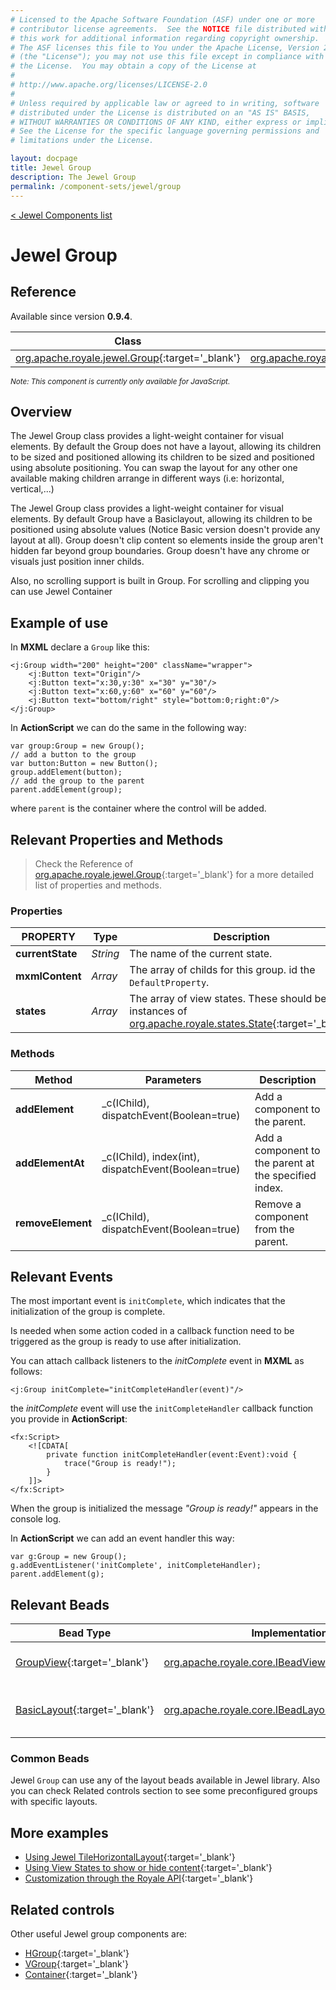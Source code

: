```yaml
---
# Licensed to the Apache Software Foundation (ASF) under one or more
# contributor license agreements.  See the NOTICE file distributed with
# this work for additional information regarding copyright ownership.
# The ASF licenses this file to You under the Apache License, Version 2.0
# (the "License"); you may not use this file except in compliance with
# the License.  You may obtain a copy of the License at
# 
# http://www.apache.org/licenses/LICENSE-2.0
# 
# Unless required by applicable law or agreed to in writing, software
# distributed under the License is distributed on an "AS IS" BASIS,
# WITHOUT WARRANTIES OR CONDITIONS OF ANY KIND, either express or implied.
# See the License for the specific language governing permissions and
# limitations under the License.

layout: docpage
title: Jewel Group
description: The Jewel Group
permalink: /component-sets/jewel/group
---
```

[< Jewel Components list](component-sets/jewel)

# Jewel Group


## Reference

Available since version __0.9.4__.

| Class                 	    | Extends                           |
|------------------------------	|----------------------------------	|
| [org.apache.royale.jewel.Group](https://royale.apache.org/asdoc/index.html#!org.apache.royale.jewel/Group){:target='_blank'} | [org.apache.royale.jewel.supportClasses.group.GroupBase](https://royale.apache.org/asdoc/index.html#!org.apache.royale.jewel.supportClasses.group/GroupBase){:target='_blank'} |

<sup>_Note: This component is currently only available for JavaScript._</sup>

## Overview

The Jewel Group class provides a light-weight container for visual elements. By default the Group does not have a layout, allowing its children to be sized and positioned allowing its children to be sized and positioned using absolute positioning. You can swap the layout for any other one available making children arrange in different ways (i.e: horizontal, vertical,...)

The Jewel Group class provides a light-weight container for visual elements. By default Group have a Basiclayout, allowing its children to be positioned using absolute values (Notice Basic version doesn't provide any layout at all). Group doesn't clip content so elements inside the group aren't hidden far beyond group boundaries. Group doesn't have any chrome or visuals just position inner childs. 

Also, no scrolling support is built in Group. For scrolling and clipping you can use Jewel Container

## Example of use

In __MXML__ declare a `Group` like this:

```mxml
<j:Group width="200" height="200" className="wrapper">
    <j:Button text="Origin"/>
    <j:Button text="x:30,y:30" x="30" y="30"/>
    <j:Button text="x:60,y:60" x="60" y="60"/>
    <j:Button text="bottom/right" style="bottom:0;right:0"/>
</j:Group>
```

In __ActionScript__ we can do the same in the following way: 

```as3
var group:Group = new Group();
// add a button to the group
var button:Button = new Button();
group.addElement(button);
// add the group to the parent
parent.addElement(group);
```

where `parent` is the container where the control will be added.

## Relevant Properties and Methods

> Check the Reference of [org.apache.royale.jewel.Group](https://royale.apache.org/asdoc/index.html#!org.apache.royale.jewel/Group){:target='_blank'} for a more detailed list of properties and methods.

### Properties

| PROPERTY 	    | Type   	| Description                                                                   |
|--------------	|----------	| -----------------------------------------------------------------------------	|
| __currentState__    | _String_ 	| The name of the current state. |
| __mxmlContent__    | _Array_ 	| The array of childs for this group. id the `DefaultProperty`. |
| __states__    | _Array_ 	| The array of view states. These should be instances of [org.apache.royale.states.State](https://royale.apache.org/asdoc/index.html#!org.apache.royale.states/State){:target='_blank'}|

### Methods

| Method    	| Parameters                                                    	| Description                                                                                                                      	|
|-----------	|---------------------------------------------------------------	|----------------------------------------------------------------------------------------------------------------------------------	|
| __addElement__   	| _c(IChild), dispatchEvent(Boolean=true) 	| Add a component to the parent.	|
| __addElementAt__   	| _c(IChild), index(int), dispatchEvent(Boolean=true) 	| Add a component to the parent at the specified index.	|
| __removeElement__   	| _c(IChild), dispatchEvent(Boolean=true) 	| Remove a component from the parent.	|

## Relevant Events

The most important event is `initComplete`, which indicates that the initialization of the group is complete.

Is needed when some action coded in a callback function need to be triggered as the group is ready to use after initialization.

You can attach callback listeners to the _initComplete_ event in __MXML__ as follows:

```mxml
<j:Group initComplete="initCompleteHandler(event)"/>
```

the _initComplete_ event will use the `initCompleteHandler` callback function you provide in __ActionScript__:

```mxml
<fx:Script>
    <![CDATA[      
        private function initCompleteHandler(event:Event):void {
            trace("Group is ready!");
        }
    ]]>
</fx:Script>
```

When the group is initialized the message _"Group is ready!"_ appears in the console log.

In __ActionScript__ we can add an event handler this way: 

```as3
var g:Group = new Group();
g.addEventListener('initComplete', initCompleteHandler);
parent.addElement(g);
```

## Relevant Beads

| Bead Type       	| Implementation                               	  | Description                                     |
|-----------------	|------------------------------------------------ |------------------------------------------------	|
| [GroupView](https://royale.apache.org/asdoc/index.html#!org.apache.royale.html.beads/GroupView){:target='_blank'}      	| [org.apache.royale.core.IBeadView](https://royale.apache.org/asdoc/index.html#!org.apache.royale.core/IBeadLView){:target='_blank'} | This is the default view bead.	|
| [BasicLayout](https://royale.apache.org/asdoc/index.html#!org.apache.royale.jewel.beads.layouts/BasicLayout){:target='_blank'}      	| [org.apache.royale.core.IBeadLayout](https://royale.apache.org/asdoc/index.html#!org.apache.royale.core/IBeadLayout){:target='_blank'} | This is the default layout bead.	|

### Common Beads

Jewel `Group` can use any of the layout beads available in Jewel library. Also you can check Related controls section to see some preconfigured groups with specific layouts.


## More examples

* [Using Jewel TileHorizontalLayout](https://royale.codeoscopic.com/using-jewel-tilehorizontallayout/){:target='_blank'}
* [Using View States to show or hide content](https://royale.codeoscopic.com/using-view-states-to-show-or-hide-content/){:target='_blank'}
* [Customization through the Royale API](https://royale.codeoscopic.com/customization-through-the-royale-api/){:target='_blank'}

## Related controls

Other useful Jewel group components are:

* [HGroup](https://royale.apache.org/asdoc/index.html#!org.apache.royale.jewel/HGroup){:target='_blank'}
* [VGroup](https://royale.apache.org/asdoc/index.html#!org.apache.royale.jewel/VGroup){:target='_blank'}
* [Container](https://royale.apache.org/asdoc/index.html#!org.apache.royale.jewel/Container){:target='_blank'}